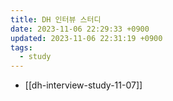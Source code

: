 ```yaml
---
title: DH 인터뷰 스터디
date: 2023-11-06 22:29:33 +0900
updated: 2023-11-06 22:31:19 +0900
tags:
  - study
---
```


- [[dh-interview-study-11-07]]